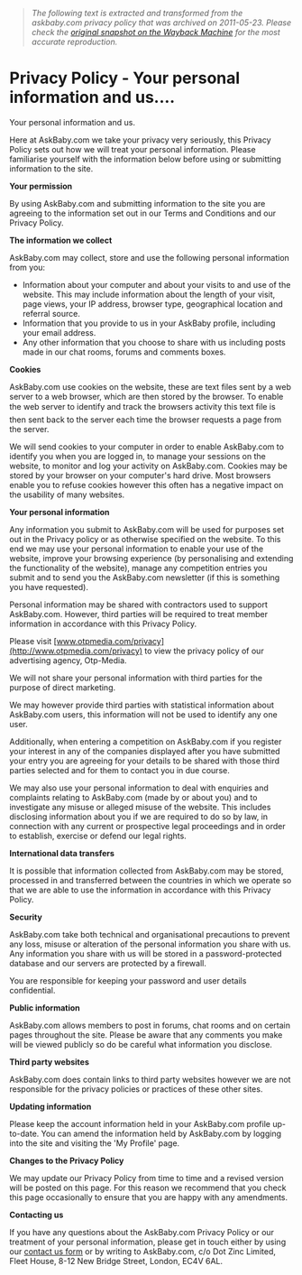 > *The following text is extracted and transformed from the askbaby.com privacy policy that was archived on 2011-05-23. Please check the [original snapshot on the Wayback Machine](https://web.archive.org/web/20110523184721id_/http%3A//www.askbaby.com/privacy-policy.htm) for the most accurate reproduction.*

# Privacy Policy - Your personal information and us....

Your personal information and us.

Here at AskBaby.com we take your privacy very seriously, this Privacy Policy sets out how we will treat your personal information. Please familiarise yourself with the information below before using or submitting information to the site.

**Your permission**

By using AskBaby.com and submitting information to the site you are agreeing to the information set out in our Terms and Conditions and our Privacy Policy. 

**The information we collect**

AskBaby.com may collect, store and use the following personal information from you: 

  * Information about your computer and about your visits to and use of the website. This may include information about the length of your visit, page views, your IP address, browser type, geographical location and referral source.
  * Information that you provide to us in your AskBaby profile, including your email address.
  * Any other information that you choose to share with us including posts made in our chat rooms, forums and comments boxes.



**Cookies**

AskBaby.com use cookies on the website, these are text files sent by a web server to a web browser, which are then stored by the browser. To enable the web server to identify and track the browsers activity this text file is then sent back to the server each time the browser requests a page from the server. 

We will send cookies to your computer in order to enable AskBaby.com to identify you when you are logged in, to manage your sessions on the website, to monitor and log your activity on AskBaby.com. Cookies may be stored by your browser on your computer's hard drive. Most browsers enable you to refuse cookies however this often has a negative impact on the usability of many websites. 

**Your personal information**

Any information you submit to AskBaby.com will be used for purposes set out in the Privacy policy or as otherwise specified on the website. To this end we may use your personal information to enable your use of the website, improve your browsing experience (by personalising and extending the functionality of the website), manage any competition entries you submit and to send you the AskBaby.com newsletter (if this is something you have requested). 

Personal information may be shared with contractors used to support AskBaby.com. However, third parties will be required to treat member information in accordance with this Privacy Policy.

Please visit [www.otpmedia.com/privacy](http://www.otpmedia.com/privacy) to view the privacy policy of our advertising agency, Otp-Media. 

We will not share your personal information with third parties for the purpose of direct marketing. 

We may however provide third parties with statistical information about AskBaby.com users, this information will not be used to identify any one user. 

Additionally, when entering a competition on AskBaby.com if you register your interest in any of the companies displayed after you have submitted your entry you are agreeing for your details to be shared with those third parties selected and for them to contact you in due course. 

We may also use your personal information to deal with enquiries and complaints relating to AskBaby.com (made by or about you) and to investigate any misuse or alleged misuse of the website. This includes disclosing information about you if we are required to do so by law, in connection with any current or prospective legal proceedings and in order to establish, exercise or defend our legal rights. 

**International data transfers**

It is possible that information collected from AskBaby.com may be stored, processed in and transferred between the countries in which we operate so that we are able to use the information in accordance with this Privacy Policy. 

**Security**

AskBaby.com take both technical and organisational precautions to prevent any loss, misuse or alteration of the personal information you share with us. Any information you share with us will be stored in a password-protected database and our servers are protected by a firewall. 

You are responsible for keeping your password and user details confidential. 

**Public information**

AskBaby.com allows members to post in forums, chat rooms and on certain pages throughout the site. Please be aware that any comments you make will be viewed publicly so do be careful what information you disclose. 

**Third party websites**

AskBaby.com does contain links to third party websites however we are not responsible for the privacy policies or practices of these other sites. 

**Updating information**

Please keep the account information held in your AskBaby.com profile up-to-date. You can amend the information held by AskBaby.com by logging into the site and visiting the 'My Profile' page. 

**Changes to the Privacy Policy**

We may update our Privacy Policy from time to time and a revised version will be posted on this page. For this reason we recommend that you check this page occasionally to ensure that you are happy with any amendments. 

**Contacting us**

If you have any questions about the AskBaby.com Privacy Policy or our treatment of your personal information, please get in touch either by using our [contact us form](http://www.askbaby.com/contact-us.htm) or by writing to AskBaby.com, c/o Dot Zinc Limited, Fleet House, 8-12 New Bridge Street, London, EC4V 6AL. 
